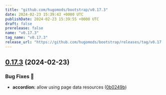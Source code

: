 ```yaml
---
title: "github.com/hugomods/bootstrap/v0.17.3"
date: 2024-02-23 15:39:43 +0000 UTC
publishDate: 2024-02-23 15:39:55 +0000 UTC
draft: false
prerelease: false
name: "v0.17.3"
tag_name: "v0.17.3"
release_url: "https://github.com/hugomods/bootstrap/releases/tag/v0.17.3"
---
```


## [0.17.3](https://github.com/hugomods/bootstrap/compare/v0.17.2...v0.17.3) (2024-02-23)


### Bug Fixes 🐞

* **accordion:** allow using page data resources ([0b0249b](https://github.com/hugomods/bootstrap/commit/0b0249b0b164d536be7e9b094f873ebc95e6dce0))
